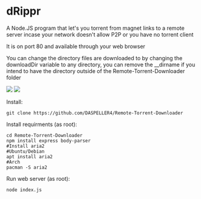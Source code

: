# dRippr
A Node.JS program that let's you torrent from magnet links to a remote server incase your network doesn't allow P2P or you have no torrent client

It is on port 80 and available through your web browser

You can change the directory files are downloaded to by changing the downloadDir variable to any directory, you can remove the __dirname if you intend to have the directory outside of the Remote-Torrent-Downloader folder

<img src="https://i.imgur.com/u9rU5to.png">
<img src="https://i.imgur.com/xYsfDZI.png">

Install:

    git clone https://github.com/DASPELLER4/Remote-Torrent-Downloader

Install requirments (as root):

    cd Remote-Torrent-Downloader 
    npm install express body-parser
    #Install aria2
    #Ubuntu/Debian
    apt install aria2
    #Arch
    pacman -S aria2
    
Run web server (as root):

    node index.js
